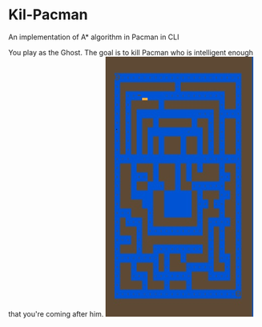 # Kil-Pacman
An implementation of A* algorithm in Pacman in CLI

You play as the Ghost. The goal is to kill Pacman who is intelligent enough that you're coming after him.
![Kill Pacman](pic1.jpg)
